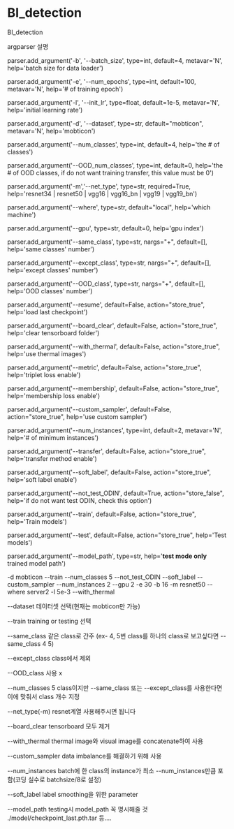 # BI_detection
BI_detection

argparser 설명

parser.add_argument('-b', '--batch_size', type=int, default=4, metavar='N', help='batch size for data loader')

parser.add_argument('-e', '--num_epochs', type=int, default=100, metavar='N', help='# of training epoch')

parser.add_argument('-l', '--init_lr', type=float, default=1e-5, metavar='N', help='initial learning rate')

parser.add_argument('-d', '--dataset', type=str, default="mobticon", metavar='N', help='mobticon')

parser.add_argument('--num_classes', type=int, default=4, help='the # of classes')

parser.add_argument('--OOD_num_classes', type=int, default=0, help='the # of OOD classes, if do not want training transfer, this value must be 0')

parser.add_argument('-m','--net_type', type=str, required=True, help='resnet34 | resnet50 | vgg16 | vgg16_bn | vgg19 | vgg19_bn')

parser.add_argument('--where', type=str, default="local", help='which machine')

parser.add_argument('--gpu', type=str, default=0, help='gpu index')

parser.add_argument('--same_class', type=str, nargs="+", default=[], help='same classes\' number')

parser.add_argument('--except_class', type=str, nargs="+", default=[], help='except classes\' number')

parser.add_argument('--OOD_class', type=str, nargs="+", default=[], help='OOD classes\' number')

parser.add_argument('--resume', default=False, action="store_true", help='load last checkpoint')

parser.add_argument('--board_clear', default=False, action="store_true", help='clear tensorboard folder')

parser.add_argument('--with_thermal', default=False, action="store_true", help='use thermal images')

parser.add_argument('--metric', default=False, action="store_true", help='triplet loss enable')

parser.add_argument('--membership', default=False, action="store_true", help='membership loss enable')

parser.add_argument('--custom_sampler', default=False, action="store_true", help='use custom sampler')

parser.add_argument('--num_instances', type=int, default=2, metavar='N', help='# of minimum instances')

parser.add_argument('--transfer', default=False, action="store_true", help='transfer method enable')

parser.add_argument('--soft_label', default=False, action="store_true", help='soft label enable')

parser.add_argument('--not_test_ODIN', default=True, action="store_false", help='if do not want test ODIN, check this option')

parser.add_argument('--train', default=False, action="store_true", help='Train models')

parser.add_argument('--test', default=False, action="store_true", help='Test models')

parser.add_argument('--model_path', type=str, help='**test mode only** trained model path')



-d mobticon --train --num_classes 5 --not_test_ODIN --soft_label --custom_sampler --num_instances 2 --gpu 2 -e 30 -b 16 -m resnet50 --where server2 -l 5e-3 --with_thermal


--dataset 데이터셋 선택(현재는 mobticon만 가능)

--train training or testing 선택

--same_class 같은 class로 간주 (ex- 4, 5번 class를 하나의 class로 보고싶다면 --same_class 4 5)

--except_class class에서 제외

--OOD_class 사용 x

--num_classes 5 class이지만 --same_class 또는 --except_class를 사용한다면 이에 맞춰서 class 개수 지정

--net_type(-m) resnet계열 사용해주시면 됩니다

--board_clear tensorboard 모두 제거

--with_thermal thermal image와 visual image를 concatenate하여 사용

--custom_sampler data imbalance를 해결하기 위해 사용

--num_instances batch에 한 class의 instance가 최소 --num_instances만큼 포함(코딩 실수로 batchsize/8로 설정)

--soft_label label smoothing을 위한 parameter

--model_path testing시 model_path 꼭 명시해줄 것 ./model/checkpoint_last.pth.tar 등....
